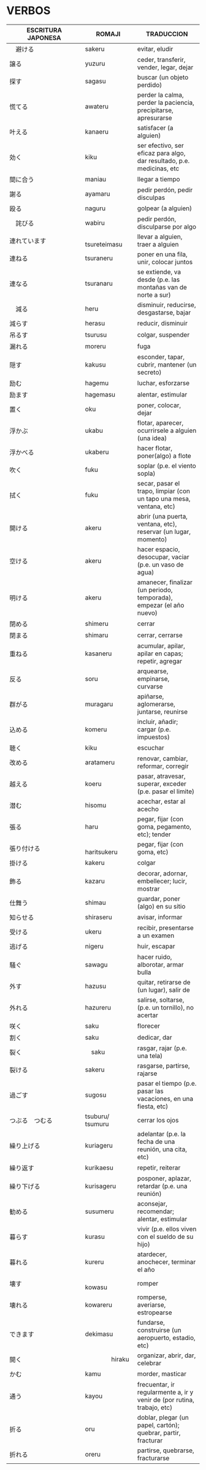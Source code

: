 # VERBOS

|       ESCRITURA JAPONESA        |         ROMAJI          |                                   TRADUCCION                                  |
|---------------------------------|-------------------------|-------------------------------------------------------------------------------|
|           　避ける             　|         sakeru          |                                  evitar, eludir                               |
|             譲る                |         yuzuru          |                   ceder, transferir, vender, legar, dejar                      |
|             探す                |         sagasu          |                           buscar (un objeto perdido)                          | 
|             慌てる              |         awateru         |        perder la calma, perder la paciencia, precipitarse, apresurarse         |
|             叶える              |         kanaeru         |                           satisfacer (a alguien)                               |
|             効く              　|          kiku           |     ser efectivo, ser eficaz para algo, dar resultado, p.e. medicinas, etc     |  
|             間に合う            |         maniau          |                               llegar a tiempo                                  |
|             謝る              　|         ayamaru         |                           pedir perdón, pedir disculpas                        |
|             殴る              　|         naguru          |                               golpear (a alguien)                              |
|           　詫びる            　|         wabiru          |                           pedir perdón, disculparse por algo                   |
|            連れています       　|　　　　tsureteimasu　    |                          llevar a alguien, traer a alguien                      |
|             連ねる            　|         tsuraneru       |                       poner en una fila, unir, colocar juntos                  |
|            連なる               |         tsuranaru       |            se extiende, va desde (p.e. las montañas van de norte a sur)        |
|           　減る                |          heru           |                    disminuir, reducirse, desgastarse, bajar                    |
|            減らす              |          herasu          |                                reducir, disminuir                              |
|           吊るす              　|         tsurusu         |                                colgar, suspender                               |
|           漏れる              　|         moreru          |                                   fuga                                         |
|           隠す                　|         kakusu          |                  esconder, tapar, cubrir, mantener (un secreto)                |
|           励む                　|         hagemu          |                               luchar, esforzarse                               |
|           励ます              　|         hagemasu        |                              alentar, estimular                                |
|           置く                　|          oku            |                               poner, colocar, dejar                            |
|           浮かぶ              　|         ukabu           |                 flotar, aparecer, ocurrirsele a alguien (una idea)             |
|           浮かべる            　|         ukaberu         |               hacer flotar, poner(algo) a flote                                |
|           吹く                　|         fuku           |                                soplar (p.e. el viento sopla)                    |
|           拭く                 |          fuku           |       secar, pasar el trapo, limpiar (con un tapo una mesa, ventana, etc)       |
|           開ける              　|         akeru           |           abrir (una puerta, ventana, etc), reservar (un lugar, momento)       |
|           空ける                |         akeru           |            hacer espacio, desocupar, vaciar (p.e. un vaso de agua)             |
|           明ける                |         akeru           |      amanecer, finalizar (un periodo, temporada), empezar (el año nuevo)       |
|           閉める                |         shimeru         |                                   cerrar                                      |
|           閉まる              　|         shimaru         |                              cerrar, cerrarse                                  |
|           重ねる              　|         kasaneru        |               acumular, apilar, apilar en capas; repetir, agregar              |
|           反る                  |          soru           |                       arquearse, empinarse, curvarse                          |
|           群がる              　|         muragaru        |               apiñarse, aglomerarse, juntarse, reunirse                       |
|           込める              　|         komeru          |                   incluir, añadir; cargar (p.e. impuestos)                    |
|           聴く                　|         kiku            |                                   escuchar                                    |
|           改める                |         aratameru       |                   renovar, cambiar, reformar, corregir                        |
|           越える              　|         koeru           |       pasar, atravesar, superar, exceder (p.e. pasar el limite)               |
|           潜む                　|         hisomu          |                           acechar, estar al acecho                            |
|           張る                　|         haru            |               pegar, fijar (con goma, pegamento, etc); tender                 |
|           張り付ける          　|　　　　haritsukeru       |                  pegar, fijar (con goma, etc)                                 |
|           掛ける              　|         kakeru          |                                   colgar                                      |
|           飾る                　|         kazaru          |               decorar, adornar, embellecer; lucir, mostrar                    |
|           仕舞う              　|         shimau          |                       guardar, poner (algo) en su sitio                       |
|           知らせる              |         shiraseru       |                               avisar, informar                                |
|           受ける              　|         ukeru           |                           recibir, presentarse a un examen                    |
|           逃げる                |         nigeru          |                               huir, escapar                                   |
|           騒ぐ                　|         sawagu          |                       hacer ruido, alborotar, armar bulla                     |
|           外す                　|         hazusu          |                 quitar, retirarse de (un lugar), salir de                     |
|           外れる              　|         hazureru        |                   salirse, soltarse, (p.e. un tornillo), no acertar           |
|           咲く                　|         saku            |                               florecer                                        |
|           割く                　|         saku            |                           dedicar, dar                                        |
|           裂く　　　　　　　　　　|       　saku            |                       rasgar, rajar (p.e. una tela)                           |
|           裂ける　　　　　　　　　|        sakeru           |                       rasgarse, partirse, rajarse                             |
|           過ごす                |         sugosu          |          pasar el tiempo (p.e. pasar las vacaciones, en una fiesta, etc)      |
|       つぶる　つむる　　　　　　　|   tsuburu/ tsumuru      |                              cerrar los ojos                                  | 
|           繰り上げる          　|         kuriageru       |                adelantar (p.e. la fecha de una reunión, una cita, etc)        | 
|           繰り返す            　|         kurikaesu       |                             repetir, reiterar                                 |
|           繰り下げる            |         kurisageru      |                posponer, aplazar, retardar (p.e. una reunión)                 |
|           勧める                |         susumeru        |               aconsejar, recomendar; alentar, estimular                       |
|           暮らす                |         kurasu          |                    vivir (p.e. ellos viven con el sueldo de su hijo)          |
|           暮れる                |         kureru          |                   atardecer, anochecer, terminar el año                       |
|           壊す                 |　　　　　kowasu          |                                 romper                                         |
|           壊れる               |          kowareru        |                       romperse, averiarse, estropearse                        |
|           できます            　|         dekimasu        |               fundarse, construirse (un aeropuerto, estadio, etc)　            |
|           開く                　|　　　　 hiraku          |                        organizar, abrir, dar, celebrar                         |
|           かむ                 |          kamu           |                                morder, masticar                                |
|           通う                　|         kayou          |     frecuentar, ir regularmente a, ir y venir de (por rutina, trabajo, etc)    |
|           折る                　|         oru            |        doblar, plegar (un papel, cartón); quebrar, partir, fracturar           |
|           折れる              　|         oreru          |                        partirse, quebrarse, fracturarse                        |    　
     
                 　       　 　       　                                                                                                                                                                  
    
